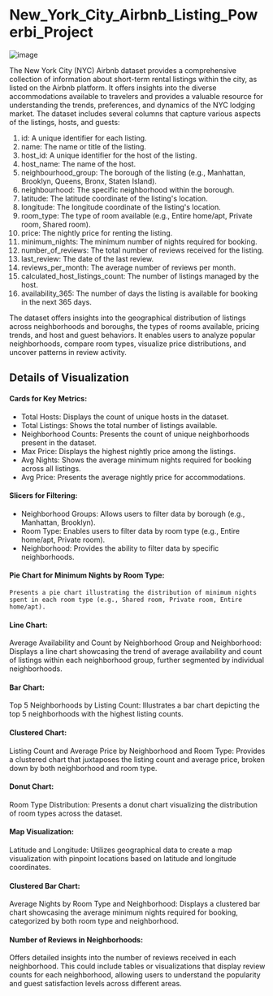 # New_York_City_Airbnb_Listing_Powerbi_Project

![image](https://github.com/Ameena-Farzana/New_York_City_Airbnb_Listings_Python_project/assets/121862099/86e0e0c9-f95b-43d6-914d-eca613f0789f)


The New York City (NYC) Airbnb dataset provides a comprehensive collection of information about short-term rental listings within the city, as listed on the Airbnb platform. It offers insights into the diverse accommodations available to travelers and provides a valuable resource for understanding the trends, preferences, and dynamics of the NYC lodging market. The dataset includes several columns that capture various aspects of the listings, hosts, and guests:

1) id: A unique identifier for each listing.
2) name: The name or title of the listing.
3) host_id: A unique identifier for the host of the listing.
4) host_name: The name of the host.
5) neighbourhood_group: The borough of the listing (e.g., Manhattan, Brooklyn, Queens, Bronx, Staten Island).
6) neighbourhood: The specific neighborhood within the borough.
7) latitude: The latitude coordinate of the listing's location.
8) longitude: The longitude coordinate of the listing's location.
9) room_type: The type of room available (e.g., Entire home/apt, Private room, Shared room).
10) price: The nightly price for renting the listing.
11) minimum_nights: The minimum number of nights required for booking.
12) number_of_reviews: The total number of reviews received for the listing.
13) last_review: The date of the last review.
14) reviews_per_month: The average number of reviews per month.
15) calculated_host_listings_count: The number of listings managed by the host.
16) availability_365: The number of days the listing is available for booking in the next 365 days.

The dataset offers insights into the geographical distribution of listings across neighborhoods and boroughs, the types of rooms available, pricing trends, and host and guest behaviors. It enables users to analyze popular neighborhoods, compare room types, visualize price distributions, and uncover patterns in review activity.

## Details of Visualization 

#### Cards for Key Metrics:

  * Total Hosts: Displays the count of unique hosts in the dataset.
  * Total Listings: Shows the total number of listings available.
  * Neighborhood Counts: Presents the count of unique neighborhoods present in the dataset.
  * Max Price: Displays the highest nightly price among the listings.
  * Avg Nights: Shows the average minimum nights required for booking across all listings.
  * Avg Price: Presents the average nightly price for accommodations.

#### Slicers for Filtering:

  * Neighborhood Groups: Allows users to filter data by borough (e.g., Manhattan, Brooklyn).
  * Room Type: Enables users to filter data by room type (e.g., Entire home/apt, Private room).
  * Neighborhood: Provides the ability to filter data by specific neighborhoods.

#### Pie Chart for Minimum Nights by Room Type:

    Presents a pie chart illustrating the distribution of minimum nights spent in each room type (e.g., Shared room, Private room, Entire home/apt).

#### Line Chart: 
Average Availability and Count by Neighborhood Group and Neighborhood:
    Displays a line chart showcasing the trend of average availability and count of listings within each neighborhood group, further segmented by individual neighborhoods.

#### Bar Chart: 
Top 5 Neighborhoods by Listing Count:
  Illustrates a bar chart depicting the top 5 neighborhoods with the highest listing counts.

#### Clustered Chart: 
Listing Count and Average Price by Neighborhood and Room Type:
    Provides a clustered chart that juxtaposes the listing count and average price, broken down by both neighborhood and room type.

#### Donut Chart: 
Room Type Distribution:
    Presents a donut chart visualizing the distribution of room types across the dataset.

#### Map Visualization: 
Latitude and Longitude:
    Utilizes geographical data to create a map visualization with pinpoint locations based on latitude and longitude coordinates.

#### Clustered Bar Chart: 
Average Nights by Room Type and Neighborhood:
    Displays a clustered bar chart showcasing the average minimum nights required for booking, categorized by both room type and neighborhood.

#### Number of Reviews in Neighborhoods:
   Offers detailed insights into the number of reviews received in each neighborhood. This could include tables or visualizations that display review counts for each neighborhood, allowing users to understand the popularity and guest satisfaction levels across different areas.
